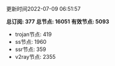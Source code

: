 更新时间2022-07-09 06:51:57

**总订阅: 377**
**总节点: 16051**
**有效节点: 5093**
- trojan节点: 419
- ss节点: 1960
- ssr节点: 359
- v2ray节点: 2355
